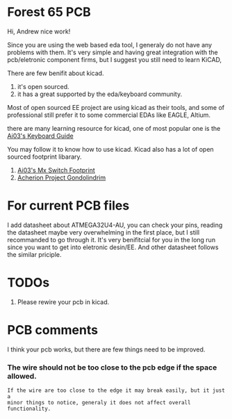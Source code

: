 # Forest 65 PCB

Hi, Andrew nice work!

Since you are using the web based eda tool, I generaly do not have any problems 
with them. It's very simple and having great integration with the pcb/eletronic 
component firms, but I suggest you still need to learn KiCAD, 

There are few benifit about kicad. 

1. it's open sourced.
2. it has a great supported by the eda/keyboard community.

Most of open sourced EE project are using kicad as their tools, and some of 
professional still prefer it to some commercial EDAs like EAGLE, Altium. 

there are many learning resource for kicad, one of most popular one is the 
[Ai03's Keyboard Guide](https://wiki.ai03.com/books/pcb-design/page/pcb-guide-part-1---preparations)

You may follow it to know how to use kicad. Kicad also has a lot of open sourced footprint libarary.

1. [Ai03's Mx Switch Footprint](https://github.com/ai03-2725/MX_Alps_Hybrid.git)
2. [Acherion Project Gondolindrim](https://github.com/AcheronProject)

# For current PCB files

I  add datasheet about ATMEGA32U4-AU, you can check your pins, reading the 
datasheet maybe very overwhelming in the first place, but I still recommanded 
to go through it. It's very benifitcial for you in the long run since you want 
to get into eletronic desin/EE. And other datasheet follows the similar priciple.

# TODOs

1. Please rewire your pcb in kicad.

# PCB comments

I think your pcb works, but there are few things need to be improved.
    
### The wire should not be too close to the pcb edge if the space allowed. 

    If the wire are too close to the edge it may break easily, but it just a 
    minor things to notice, generaly it does not affect overall functionality.




